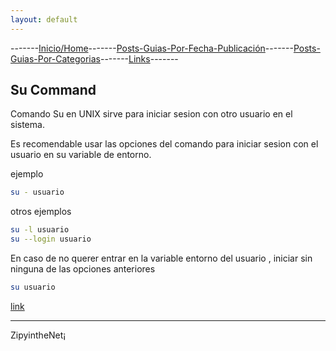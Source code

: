 ```yaml
---
layout: default
---
```

-------[Inicio/Home](./../index.html)-------[Posts-Guias-Por-Fecha-Publicación](./../posts.html)-------[Posts-Guias-Por-Categorias](./../categorias.html)-------[Links](./../links.html)-------
## Su Command

Comando Su en UNIX sirve para iniciar sesion con otro usuario en el sistema.

Es recomendable usar las opciones del comando para iniciar sesion con el usuario en su variable de entorno.

ejemplo

```bash
su - usuario
```
otros ejemplos 
```bash
su -l usuario
su --login usuario
```

En caso de no querer entrar en la variable entorno del usuario , iniciar sin ninguna de las opciones anteriores
```bash
su usuario
```


[link](https://www.tecmint.com/difference-between-su-and-su-commands-in-linux/)


-----------------------------------------------------------------------------

ZipyintheNet¡ 
